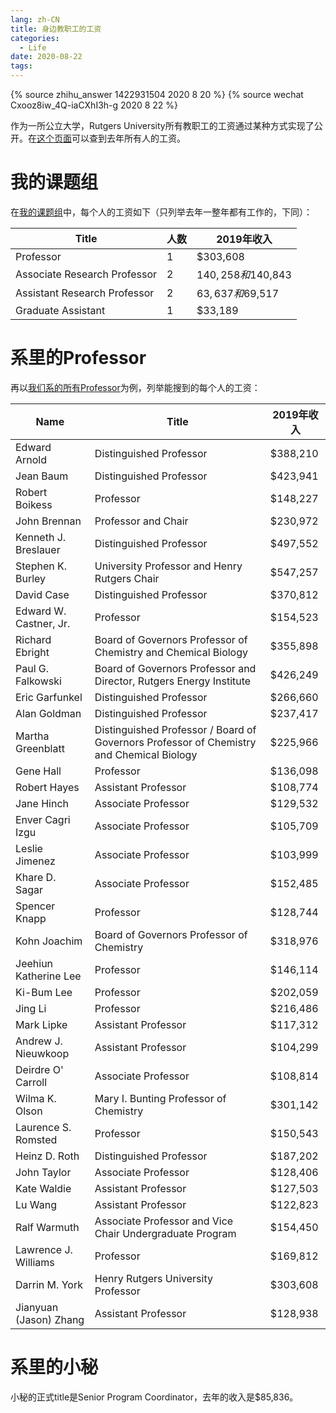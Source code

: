 ```yaml
---
lang: zh-CN
title: 身边教职工的工资
categories:
  - Life
date: 2020-08-22
tags:
---
```


{% source zhihu_answer 1422931504 2020 8 20 %}
{% source wechat Cxooz8iw_4Q-iaCXhI3h-g 2020 8 22 %}

作为一所公立大学，Rutgers University所有教职工的工资通过某种方式实现了公开。在[这个页面](https://content-static.app.com/datauniverse/caspio/bundle/Rutgers_salaries.html)可以查到去年所有人的工资。

# 我的课题组
在[我的课题组](http://theory.rutgers.edu/people.php)中，每个人的工资如下（只列举去年一整年都有工作的，下同）：

| Title  | 人数  | 2019年收入 |
|  ----  | ----  | ----      |
| Professor | 1 | $303,608 |
| Associate Research Professor | 2 | $140,258和$140,843 |
| Assistant Research Professor | 2 | $63,637和$69,517 |
| Graduate Assistant | 1 | $33,189 |
<!-- more -->

# 系里的Professor
再以[我们系的所有Professor](https://chem.rutgers.edu/people/faculty-bio)为例，列举能搜到的每个人的工资：

| Name  | Title  | 2019年收入 |
|  ----  | ----  | ----      |
| Edward Arnold | Distinguished Professor | $388,210 |
| Jean Baum | Distinguished Professor | $423,941 |
| Robert Boikess | Professor | $148,227 |
| John Brennan | Professor and Chair | $230,972 |
| Kenneth J. Breslauer | Distinguished Professor | $497,552 |
| Stephen K. Burley | University Professor and Henry Rutgers Chair | $547,257 |
| David Case | Distinguished Professor | $370,812 |
| Edward W. Castner, Jr. | Professor | $154,523 |
| Richard Ebright | Board of Governors Professor of Chemistry and Chemical Biology | $355,898 |
| Paul G. Falkowski | Board of Governors Professor and Director, Rutgers Energy Institute | $426,249 |
| Eric Garfunkel | Distinguished Professor | $266,660 |
| Alan Goldman | Distinguished Professor | $237,417 |
| Martha Greenblatt | Distinguished Professor / Board of Governors Professor of Chemistry and Chemical Biology | $225,966 |
| Gene Hall | Professor | $136,098 |
| Robert Hayes | Assistant Professor | $108,774 |
| Jane Hinch | Associate Professor | $129,532 |
| Enver Cagri Izgu | Associate Professor | $105,709 |
| Leslie Jimenez | Associate Professor | $103,999 |
| Khare D. Sagar | Associate Professor | $152,485 |
| Spencer Knapp | Professor | $128,744 |
| Kohn Joachim | Board of Governors Professor of Chemistry | $318,976 |
| Jeehiun Katherine Lee | Professor | $146,114 |
| Ki-Bum Lee | Professor | $202,059 |
| Jing Li | Professor | $216,486 |
| Mark Lipke | Assistant Professor | $117,312 |
| Andrew J. Nieuwkoop | Assistant Professor | $104,299 |
| Deirdre O' Carroll | Associate Professor | $108,814 |
| Wilma K. Olson | Mary I. Bunting Professor of Chemistry | $301,142 |
| Laurence S. Romsted | Professor | $150,543 |
| Heinz D. Roth | Distinguished Professor | $187,202 |
| John Taylor | Associate Professor | $128,406 |
| Kate Waldie | Assistant Professor | $127,503 |
| Lu Wang | Assistant Professor | $122,823 |
| Ralf Warmuth | Associate Professor and Vice Chair Undergraduate Program | $154,450 |
| Lawrence J. Williams | Professor | $169,812 |
| Darrin M. York | Henry Rutgers University Professor | $303,608 |
| Jianyuan (Jason) Zhang | Assistant Professor | $128,938 |

# 系里的小秘

小秘的正式title是Senior Program Coordinator，去年的收入是$85,836。
